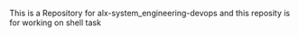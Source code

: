 This is a Repository for alx-system_engineering-devops and this reposity is for working on shell task
